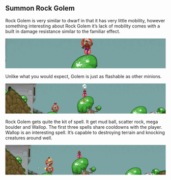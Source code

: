 ## Summon Rock Golem


Rock Golem is very similar to dwarf in that it has very little mobility, however something interesting about Rock Golem it’s lack of mobility comes with a built in damage resistance similar to the familiar effect.


![golem1](https://raw.githubusercontent.com/1IlIl/wikidata/main/stone/gifs/golem1.gif)


Unlike what you would expect, Golem is just as flashable as other minions.


![golem2](https://raw.githubusercontent.com/1IlIl/wikidata/main/stone/gifs/golem2.gif)


Rock Golem gets quite the kit of spell. It get mud ball, scatter rock, mega boulder and Wallop. The first three spells share cooldowns with the player. Wallop is an interesting spell. It’s capable to destroying terrain and knocking creatures around well.


![golem3](https://raw.githubusercontent.com/1IlIl/wikidata/main/stone/gifs/golem3.gif)

